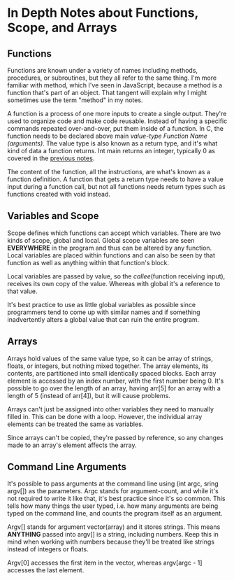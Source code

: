 # In Depth Notes about Functions, Scope, and Arrays

## Functions
Functions are known under a variety of names including methods, procedures, or subroutines, but they all refer to the same thing. I'm more familiar with method, which I've seen in JavaScript, because a method is a function that's part of an object. That tangent will explain why I might sometimes use the term "method" in my notes.

A function is a process of one more inputs to create a single output. They're used to organize code and make code reusable. Instead of having a specific commands repeated over-and-over, put them inside of a function. In C, the function needs to be declared above main *value-type Function Name (arguments)*. The value type is also known as a return type, and it's what kind of data a function returns. Int main returns an integer, typically 0 as covered in the [previous notes](https://github.com/00SaadChaudhry/CS50_Notes/blob/master/Week%202%20-%20Crypto/lectureNotes.md#int-main-program).

The content of the function, all the instructions, are what's known as a function definition. A function that gets a return type needs to have a value input during a function call, but not all functions needs return types such as functions created with void instead.

## Variables and Scope
Scope defines which functions can accept which variables. There are two kinds of scope, global and local. Global scope variables are seen **EVERYWHERE** in the program and thus can be altered by any function. Local variables are placed within functions and can also be seen by that function as well as anything within that function's block.

Local variables are passed by value, so the *callee*(function receiving input), receives its own copy of the value. Whereas with global it's a reference to that value.

It's best practice to use as little global variables as possible since programmers tend to come up with similar names and if something inadvertently alters a global value that can ruin the entire program.

## Arrays
Arrays hold values of the same value type, so it can be array of strings, floats, or integers, but nothing mixed together. The array elements, its contents, are partitioned into small identically spaced blocks. Each array element is accessed by an index number, with the first number being 0. It's possible to go over the length of an array, having arr[5] for an array with a length of 5 (instead of arr[4]), but it will cause problems. 

Arrays can't just be assigned into other variables they need to manually filled in. This can be done with a loop. However, the individual array elements can be treated the same as variables.

Since arrays can't be copied, they're passed by reference, so any changes made to an array's element affects the array.

## Command Line Arguments
It's possible to pass arguments at the command line using (int argc, sring argv[]) as the parameters. Argc stands for argument-count, and while it's not required to write it like that, it's best practice since it's so common. This tells how many things the user typed, i.e. how many arguments are being typed on the command line, and counts the program itself as an argument.

Argv[] stands for argument vector(array) and it stores strings. This means **ANYTHING** passed into argv[] is a string, including numbers. Keep this in mind when working with numbers because they'll be treated like strings instead of integers or floats.

Argv[0] accesses the first item in the vector, whereas argv[argc - 1] accesses the last element.